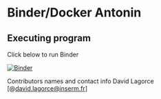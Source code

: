 # Binder/Docker Antonin

## Executing program
Click below to run Binder

[![Binder](https://mybinder.org/badge_logo.svg)](https://mybinder.org/v2/gh/davidlagorce/antonin/HEAD)


Contributors names and contact info
David Lagorce 
[@david.lagorce@inserm.fr]
